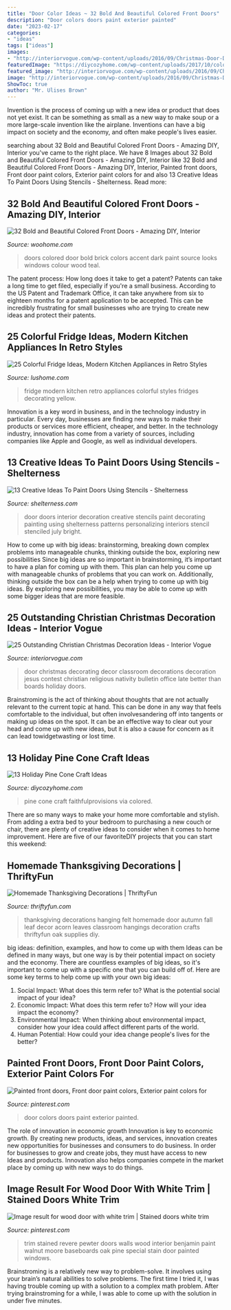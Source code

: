 ```yaml
---
title: "Door Color Ideas ~ 32 Bold And Beautiful Colored Front Doors"
description: "Door colors doors paint exterior painted"
date: "2023-02-17"
categories:
- "ideas"
tags: ["ideas"]
images:
- "http://interiorvogue.com/wp-content/uploads/2016/09/Christmas-Door-Decorating-Contest.jpg"
featuredImage: "https://diycozyhome.com/wp-content/uploads/2017/10/colored-handing-pine-cone.jpg"
featured_image: "http://interiorvogue.com/wp-content/uploads/2016/09/Christmas-Door-Decorating-Contest.jpg"
image: "http://interiorvogue.com/wp-content/uploads/2016/09/Christmas-Door-Decorating-Contest.jpg"
ShowToc: true
author: "Mr. Ulises Brown"
---
```



Invention is the process of coming up with a new idea or product that does not yet exist. It can be something as small as a new way to make soup or a more large-scale invention like the airplane. Inventions can have a big impact on society and the economy, and often make people's lives easier.

	

		
searching about 32 Bold and Beautiful Colored Front Doors - Amazing DIY, Interior you've came to the right place. We have 8 Images about 32 Bold and Beautiful Colored Front Doors - Amazing DIY, Interior like 32 Bold and Beautiful Colored Front Doors - Amazing DIY, Interior, Painted front doors, Front door paint colors, Exterior paint colors for and also 13 Creative Ideas To Paint Doors Using Stencils - Shelterness. Read more:
		
    
## 32 Bold And Beautiful Colored Front Doors - Amazing DIY, Interior

<img loading=lazy src="http://www.woohome.com/wp-content/uploads/2016/01/colored-front-door-9.jpg" onerror="this.onerror=null;this.src='https://tse2.mm.bing.net/th?id=OIP.B9GARYK-l63i3jCzkeGq9AHaJ3&amp;pid=15.1';" alt="32 Bold and Beautiful Colored Front Doors - Amazing DIY, Interior">

_Source: woohome.com_

>doors colored door bold brick colors accent dark paint source looks windows colour wood teal. 

	

The patent process: How long does it take to get a patent?
Patents can take a long time to get filed, especially if you're a small business. According to the US Patent and Trademark Office, it can take anywhere from six to eighteen months for a patent application to be accepted. This can be incredibly frustrating for small businesses who are trying to create new ideas and protect their patents.

    
## 25 Colorful Fridge Ideas, Modern Kitchen Appliances In Retro Styles

<img loading=lazy src="https://www.lushome.com/wp-content/uploads/2014/08/fridge-decorating-modern-kitchen-appliances-14.jpg" onerror="this.onerror=null;this.src='https://tse2.mm.bing.net/th?id=OIP.vQvqiBOV8w2VS0dNaSQTfgAAAA&amp;pid=15.1';" alt="25 Colorful Fridge Ideas, Modern Kitchen Appliances in Retro Styles">

_Source: lushome.com_

>fridge modern kitchen retro appliances colorful styles fridges decorating yellow. 

	

Innovation is a key word in business, and in the technology industry in particular. Every day, businesses are finding new ways to make their products or services more efficient, cheaper, and better. In the technology industry, innovation has come from a variety of sources, including companies like Apple and Google, as well as individual developers.

    
## 13 Creative Ideas To Paint Doors Using Stencils - Shelterness

<img loading=lazy src="http://i.shelterness.com/decorating-doors-with-stencils-6.jpg" onerror="this.onerror=null;this.src='https://tse4.mm.bing.net/th?id=OIP.drVYAIkvCbb0LWTvdXAUdQAAAA&amp;pid=15.1';" alt="13 Creative Ideas To Paint Doors Using Stencils - Shelterness">

_Source: shelterness.com_

>door doors interior decoration creative stencils paint decorating painting using shelterness patterns personalizing interiors stencil stenciled july bright. 

	

How to come up with big ideas: brainstorming, breaking down complex problems into manageable chunks, thinking outside the box, exploring new possibilities
Since big ideas are so important in brainstorming, it’s important to have a plan for coming up with them. This plan can help you come up with manageable chunks of problems that you can work on. Additionally, thinking outside the box can be a help when trying to come up with big ideas. By exploring new possibilities, you may be able to come up with some bigger ideas that are more feasible.

    
## 25 Outstanding Christian Christmas Decoration Ideas - Interior Vogue

<img loading=lazy src="http://interiorvogue.com/wp-content/uploads/2016/09/Christmas-Door-Decorating-Contest.jpg" onerror="this.onerror=null;this.src='https://tse3.mm.bing.net/th?id=OIP.BMPM7b80SZ89U73DmgRpOQHaJ4&amp;pid=15.1';" alt="25 Outstanding Christian Christmas Decoration Ideas - Interior Vogue">

_Source: interiorvogue.com_

>door christmas decorating decor classroom decorations decoration jesus contest christian religious nativity bulletin office late better than boards holiday doors. 

	

Brainstroming is the act of thinking about thoughts that are not actually relevant to the current topic at hand. This can be done in any way that feels comfortable to the individual, but often involvesandering off into tangents or making up ideas on the spot. It can be an effective way to clear out your head and come up with new ideas, but it is also a cause for concern as it can lead towidgetwasting or lost time.

    
## 13 Holiday Pine Cone Craft Ideas

<img loading=lazy src="https://diycozyhome.com/wp-content/uploads/2017/10/colored-handing-pine-cone.jpg" onerror="this.onerror=null;this.src='https://tse3.mm.bing.net/th?id=OIP.tS95uz6_Zzv2tyRQ2DffwQHaLH&amp;pid=15.1';" alt="13 Holiday Pine Cone Craft Ideas">

_Source: diycozyhome.com_

>pine cone craft faithfulprovisions via colored. 

	

There are so many ways to make your home more comfortable and stylish. From adding a extra bed to your bedroom to purchasing a new couch or chair, there are plenty of creative ideas to consider when it comes to home improvement. Here are five of our favoriteDIY projects that you can start this weekend: 

    
## Homemade Thanksgiving Decorations | ThriftyFun

<img loading=lazy src="http://img.thrfun.com/img/022/226/finished_project_on_wall_m7.jpg" onerror="this.onerror=null;this.src='https://tse3.mm.bing.net/th?id=OIP.Sh3FR4sxvyy5SO0vUGNnPwAAAA&amp;pid=15.1';" alt="Homemade Thanksgiving Decorations | ThriftyFun">

_Source: thriftyfun.com_

>thanksgiving decorations hanging felt homemade door autumn fall leaf decor acorn leaves classroom hangings decoration crafts thriftyfun oak supplies diy. 

	

big ideas: definition, examples, and how to come up with them
Ideas can be defined in many ways, but one way is by their potential impact on society and the economy. There are countless examples of big ideas, so it's important to come up with a specific one that you can build off of. Here are some key terms to help come up with your own big ideas:
1. Social Impact: What does this term refer to? What is the potential social impact of your idea?  
2. Economic Impact: What does this term refer to? How will your idea impact the economy?  
3. Environmental Impact: When thinking about environmental impact, consider how your idea could affect different parts of the world. 
4. Human Potential: How could your idea change people's lives for the better?

    
## Painted Front Doors, Front Door Paint Colors, Exterior Paint Colors For

<img loading=lazy src="https://i.pinimg.com/736x/71/bc/29/71bc29240c5624ec42cbcdc790594d1f--red-front-doors-front-door-colors.jpg" onerror="this.onerror=null;this.src='https://tse4.mm.bing.net/th?id=OIP.gmEAjX2ZTVsBjb8AS-gMLQHaJ6&amp;pid=15.1';" alt="Painted front doors, Front door paint colors, Exterior paint colors for">

_Source: pinterest.com_

>door colors doors paint exterior painted. 

	

The role of innovation in economic growth
Innovation is key to economic growth. By creating new products, ideas, and services, innovation creates new opportunities for businesses and consumers to do business. In order for businesses to grow and create jobs, they must have access to new Ideas and products. Innovation also helps companies compete in the market place by coming up with new ways to do things.

    
## Image Result For Wood Door With White Trim | Stained Doors White Trim

<img loading=lazy src="https://i.pinimg.com/736x/bf/b0/96/bfb0962d517b6562ecf7325f83923d99.jpg" onerror="this.onerror=null;this.src='https://tse3.mm.bing.net/th?id=OIP.7nnjNeeaJBH4zScHEXveUAHaJ6&amp;pid=15.1';" alt="Image result for wood door with white trim | Stained doors white trim">

_Source: pinterest.com_

>trim stained revere pewter doors walls wood interior benjamin paint walnut moore baseboards oak pine special stain door painted windows. 

	

Brainstroming is a relatively new way to problem-solve. It involves using your brain’s natural abilities to solve problems. The first time I tried it, I was having trouble coming up with a solution to a complex math problem. After trying brainstroming for a while, I was able to come up with the solution in under five minutes.

